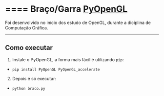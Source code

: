 ====
Braço/Garra [PyOpenGL](http://pyopengl.sourceforge.net/)
====

Foi desenvolvido no início dos estudo de OpenGL, durante a diciplina de Computação Gráfica.

---
Como executar
---
1. Instale o PyOpenGL, a forma mais fácil é utilizando `pip`:
  * `pip install PyOpenGL PyOpenGL_accelerate`
2. Depois é só executar:
  * `python braco.py`
